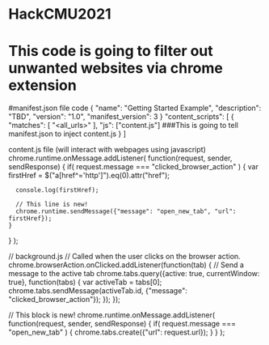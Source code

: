 # HackCMU2021

# This code is going to filter out unwanted websites via chrome extension

#manifest.json file code
{
  "name": "Getting Started Example",
  "description": "TBD",
  "version": "1.0",
  "manifest_version": 3
} 
"content_scripts": [
  {
    "matches": [
      "<all_urls>"
    ],
    "js": ["content.js"] ###This is going to tell manifest.json to inject content.js
  }
]

content.js file (will interact with webpages using javascript)
chrome.runtime.onMessage.addListener(
  function(request, sender, sendResponse) {
    if( request.message === "clicked_browser_action" ) {
      var firstHref = $("a[href^='http']").eq(0).attr("href");

      console.log(firstHref);

      // This line is new!
      chrome.runtime.sendMessage({"message": "open_new_tab", "url": firstHref});
    }
  }
);

// background.js
// Called when the user clicks on the browser action.
chrome.browserAction.onClicked.addListener(function(tab) {
  // Send a message to the active tab
  chrome.tabs.query({active: true, currentWindow: true}, function(tabs) {
    var activeTab = tabs[0];
    chrome.tabs.sendMessage(activeTab.id, {"message": "clicked_browser_action"});
  });
});

// This block is new!
chrome.runtime.onMessage.addListener(
  function(request, sender, sendResponse) {
    if( request.message === "open_new_tab" ) {
      chrome.tabs.create({"url": request.url});
    }
  }
);
